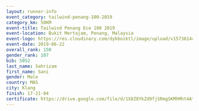```yaml
--- 
layout: runner-info 
event_category: tailwind-penang-100-2019 
category_km: 50KM 
event-title: Tailwind Penang Eco 100 2019 
event-location: Bukit Mertajam, Penang, Malaysia 
event-logo: https://res.cloudinary.com/dykbosktl/image/upload/v1573614442/Logo/Logo_gqlzi3.jpg 
event-date: 2019-06-22 
overall_rank: 150
gender_rank: 107
bib: 5052
last_name: Sahrizam
first_name: Sani
gender: Male
country: MAS
city: Klang
finish: 17-21-04
certificate: https://drive.google.com/file/d/1X8Z8YkZd9fjSRmgSKMhMht4At0Z8hdA/view?usp=sharing
--- 
```

